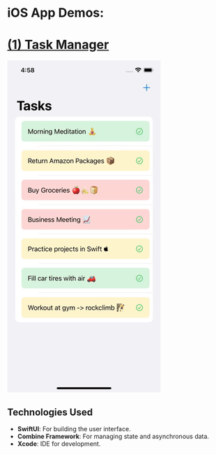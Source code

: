 # iOS App Demos: 

# [(1) Task Manager](https://github.com/sahildadhwal/iOSTaskManagerApp/tree/main/TaskManager)


![Task Manager Demo](/demo/TaskManagerAppDemo.gif)

## Technologies Used

- **SwiftUI**: For building the user interface.
- **Combine Framework**: For managing state and asynchronous data.
- **Xcode**: IDE for development.
